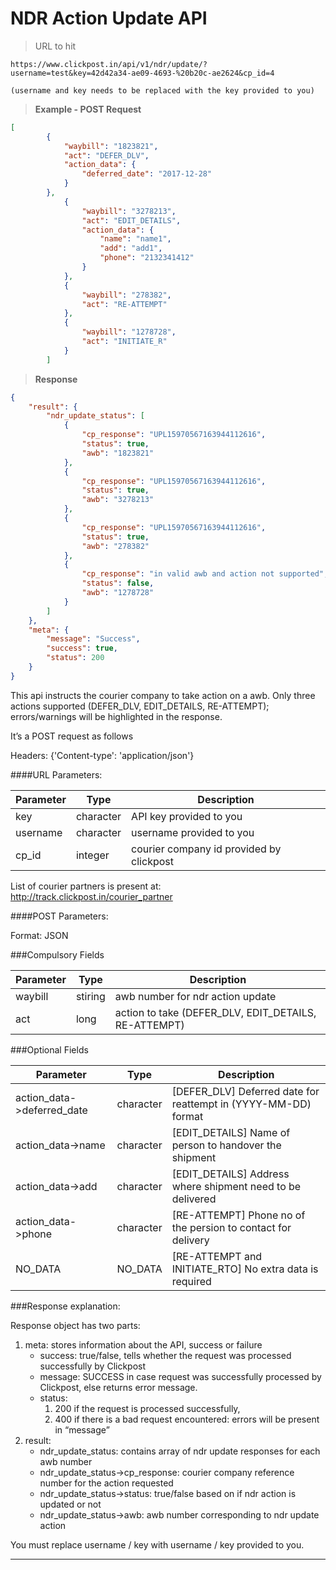 # NDR Action Update API

>URL to hit

```
https://www.clickpost.in/api/v1/ndr/update/?username=test&key=42d42a34-ae09-4693-%20b20c-ae2624&cp_id=4

(username and key needs to be replaced with the key provided to you)
```

>__Example - POST Request__

```json
[       
        {
            "waybill": "1823821",
            "act": "DEFER_DLV",
            "action_data": {
                "deferred_date": "2017-12-28"
            }
        },
            {
                "waybill": "3278213",
                "act": "EDIT_DETAILS",
                "action_data": {
                    "name": "name1",
                    "add": "add1",
                    "phone": "2132341412"
                }
            },
            {
                "waybill": "278382",
                "act": "RE-ATTEMPT"
            },
            {
                "waybill": "1278728",
                "act": "INITIATE_R"
            }
        ]
```

>__Response__

```json
{
    "result": {
        "ndr_update_status": [
            {
                "cp_response": "UPL15970567163944112616",
                "status": true,
                "awb": "1823821"
            },
            {
                "cp_response": "UPL15970567163944112616",
                "status": true,
                "awb": "3278213"
            },
            {
                "cp_response": "UPL15970567163944112616",
                "status": true,
                "awb": "278382"
            },
            {
                "cp_response": "in valid awb and action not supported",
                "status": false,
                "awb": "1278728"
            }
        ]
    },
    "meta": {
        "message": "Success",
        "success": true,
        "status": 200
    }
}
```

This api instructs the courier company to take action on a awb. Only three actions supported (DEFER_DLV, EDIT_DETAILS, RE-ATTEMPT); errors/warnings will be highlighted in the response.

It’s a POST request as follows

Headers: {'Content-type': 'application/json'}

####URL Parameters:

Parameter | Type | Description
--------- | ---- | -----------
key | character | API key provided to you
username | character | username provided to you
cp_id | integer | courier company id provided by clickpost

List of courier partners is present at:
<a href="http://track.clickpost.in/courier_partner" target="_blank">http://track.clickpost.in/courier_partner</a>

####POST Parameters:

Format: JSON

###Compulsory Fields

Parameter | Type | Description
--------- | ---- | -----------
waybill | stiring | awb number for ndr action update
act | long | action to take (DEFER_DLV, EDIT_DETAILS, RE-ATTEMPT)

###Optional Fields

<!--For every action, need different kind of data -->

Parameter | Type | Description
--------- | ---- | -----------
action_data->deferred_date | character | [DEFER_DLV] Deferred date for reattempt in (YYYY-MM-DD) format
action_data->name | character | [EDIT_DETAILS] Name of person to handover the shipment
action_data->add | character | [EDIT_DETAILS] Address where shipment need to be delivered
action_data->phone | character | [RE-ATTEMPT] Phone no of the persion to contact for delivery
NO_DATA | NO_DATA | [RE-ATTEMPT and INITIATE_RTO] No extra data is required

###Response explanation:

Response object has two parts:

1. meta: stores information about the API, success or failure
    + success: true/false, tells whether the request was processed successfully by Clickpost 
    + message: SUCCESS in case request was successfully processed by Clickpost, else returns error message.
    + status:
        1. 200 if the request is processed successfully,
        2. 400 if there is a bad request encountered: errors will be present in “message”
2. result: 
    + ndr_update_status: contains array of ndr update responses for each awb number
    + ndr_update_status->cp_response: courier company reference number for the action requested    
    + ndr_update_status->status: true/false based on if ndr action is updated or not
    + ndr_update_status->awb: awb number corresponding to ndr update action    

<aside class="warning">
You must replace username / key with username / key provided to you.
</aside>

-------